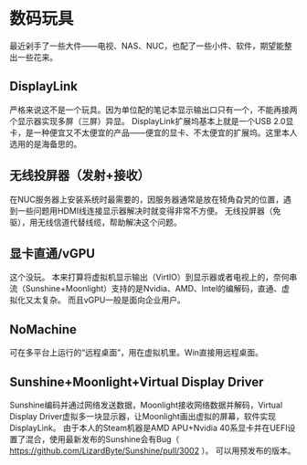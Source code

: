 # 数码玩具
最近剁手了一些大件——电视、NAS、NUC，也配了一些小件、软件，期望能整出一些花来。

## DisplayLink
严格来说这不是一个玩具。因为单位配的笔记本显示输出口只有一个，不能再接两个显示器实现多屏（三屏）异显。
DisplayLink扩展坞基本上就是一个USB 2.0显卡，是一种便宜又不太便宜的产品——便宜的显卡、不太便宜的扩展坞。这里本人选用的是海备思的。

## 无线投屏器（发射+接收）
在NUC服务器上安装系统时最需要的，因服务器通常是放在犄角旮旯的位置，遇到一些问题用HDMI线连接显示器解决时就变得非常不方便。
无线投屏器（免驱），用无线信道代替线缆，帮助解决这个问题。

## 显卡直通/vGPU
这个没玩。
本来打算将虚拟机显示输出（VirtIO）到显示器或者电视上的，奈何串流（Sunshine+Moonlight）支持的是Nvidia、AMD、Intel的编解码，直通、虚拟化又太复杂。
而且vGPU一般是面向企业用户。

## NoMachine
可在多平台上运行的“远程桌面”，用在虚拟机里。Win直接用远程桌面。

## Sunshine+Moonlight+Virtual Display Driver
Sunshine编码并通过网络发送数据，Moonlight接收网络数据并解码，Virtual Display Driver虚拟多一块显示器，让Moonlight画出虚拟的屏幕，软件实现DisplayLink。
由于本人的Steam机器是AMD APU+Nvidia 40系显卡并在UEFI设置了混合，使用最新发布的Sunshine会有Bug（ https://github.com/LizardByte/Sunshine/pull/3002 ）。
可以用预发布的版本。
